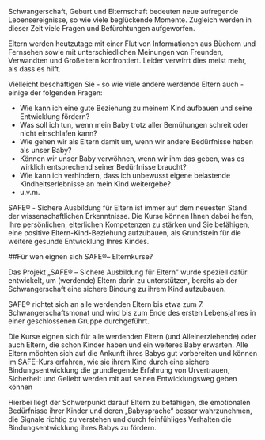 Schwangerschaft, Geburt und Elternschaft  bedeuten neue aufregende Lebensereignisse, so wie viele beglückende Momente. Zugleich werden in dieser Zeit viele Fragen und Befürchtungen aufgeworfen.

Eltern werden heutzutage mit einer Flut von Informationen aus Büchern und Fernsehen sowie mit unterschiedlichen Meinungen von Freunden, Verwandten und Großeltern konfrontiert. Leider verwirrt dies meist mehr, als dass es hilft.

Vielleicht beschäftigen Sie - so wie viele andere werdende Eltern auch - einige der folgenden Fragen:

- Wie kann ich eine gute Beziehung zu meinem Kind aufbauen und seine Entwicklung fördern?
- Was soll ich tun, wenn mein Baby trotz aller Bemühungen schreit oder nicht einschlafen kann?
- Wie gehen wir als Eltern damit um, wenn wir  andere Bedürfnisse haben als unser Baby?
- Können wir unser Baby verwöhnen, wenn wir ihm das geben, was es wirklich entsprechend seiner Bedürfnisse braucht?
- Wie kann ich verhindern, dass ich unbewusst eigene belastende Kindheitserlebnisse an mein Kind weitergebe?
- u.v.m.

SAFE® - Sichere Ausbildung für Eltern ist immer auf dem neuesten Stand der wissenschaftlichen Erkenntnisse. Die Kurse können Ihnen dabei helfen, Ihre persönlichen, elterlichen Kompetenzen zu stärken und Sie befähigen, eine positive Eltern-Kind-Beziehung aufzubauen, als Grundstein für die weitere gesunde Entwicklung Ihres Kindes.

##Für wen eignen sich SAFE®– Elternkurse?

Das Projekt „SAFE® – Sichere Ausbildung für Eltern" wurde speziell dafür entwickelt, um (werdende) Eltern darin zu unterstützen, bereits ab der Schwangerschaft eine sichere Bindung zu ihrem Kind aufzubauen.

SAFE® richtet sich an alle werdenden Eltern bis etwa zum 7. Schwangerschaftsmonat und wird bis zum Ende des ersten Lebensjahres in einer geschlossenen Gruppe durchgeführt.
 
Die Kurse eignen sich für alle werdenden Eltern (und Alleinerziehende) oder auch Eltern, die schon Kinder haben und ein weiteres Baby erwarten. Alle Eltern möchten sich auf die Ankunft ihres Babys gut vorbereiten und können im SAFE-Kurs erfahren, wie sie ihrem Kind durch eine sichere Bindungsentwicklung die grundlegende Erfahrung von Urvertrauen, Sicherheit und Geliebt werden mit auf seinen Entwicklungsweg geben können

Hierbei liegt der Schwerpunkt darauf Eltern zu befähigen, die emotionalen Bedürfnisse ihrer Kinder und deren „Babysprache“ besser wahrzunehmen, die Signale richtig zu verstehen und durch feinfühliges Verhalten die Bindungsentwicklung ihres Babys zu fördern.
